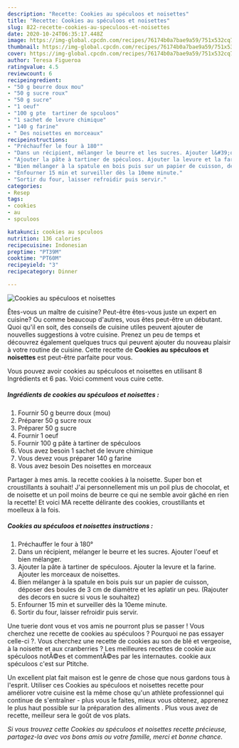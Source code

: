 ```yaml
---
description: "Recette: Cookies au spéculoos et noisettes"
title: "Recette: Cookies au spéculoos et noisettes"
slug: 822-recette-cookies-au-speculoos-et-noisettes
date: 2020-10-24T06:35:17.448Z
image: https://img-global.cpcdn.com/recipes/76174b0a7bae9a59/751x532cq70/cookies-au-speculoos-et-noisettes-photo-principale-de-la-recette.jpg
thumbnail: https://img-global.cpcdn.com/recipes/76174b0a7bae9a59/751x532cq70/cookies-au-speculoos-et-noisettes-photo-principale-de-la-recette.jpg
cover: https://img-global.cpcdn.com/recipes/76174b0a7bae9a59/751x532cq70/cookies-au-speculoos-et-noisettes-photo-principale-de-la-recette.jpg
author: Teresa Figueroa
ratingvalue: 4.5
reviewcount: 6
recipeingredient:
- "50 g beurre doux mou"
- "50 g sucre roux"
- "50 g sucre"
- "1 oeuf"
- "100 g pte  tartiner de spculoos"
- "1 sachet de levure chimique"
- "140 g farine"
- " Des noisettes en morceaux"
recipeinstructions:
- "Préchauffer le four à 180°"
- "Dans un récipient, mélanger le beurre et les sucres. Ajouter l&#39;oeuf et bien mélanger."
- "Ajouter la pâte à tartiner de spéculoos. Ajouter la levure et la farine. Ajouter les morceaux de noisettes."
- "Bien mélanger à la spatule en bois puis sur un papier de cuisson, déposer des boules de 3 cm de diamètre et les aplatir un peu. (Rajouter des decors en sucre si vous le souhaitez)"
- "Enfourner 15 min et surveiller dès la 10eme minute."
- "Sortir du four, laisser refroidir puis servir."
categories:
- Resep
tags:
- cookies
- au
- spculoos

katakunci: cookies au spculoos 
nutrition: 136 calories
recipecuisine: Indonesian
preptime: "PT39M"
cooktime: "PT60M"
recipeyield: "3"
recipecategory: Dinner

---
```



![Cookies au spéculoos et noisettes](https://img-global.cpcdn.com/recipes/76174b0a7bae9a59/751x532cq70/cookies-au-speculoos-et-noisettes-photo-principale-de-la-recette.jpg)

Êtes-vous un maître de cuisine? Peut-être êtes-vous juste un expert en cuisine? Ou comme beaucoup d'autres, vous êtes peut-être un débutant. Quoi qu'il en soit, des conseils de cuisine utiles peuvent ajouter de nouvelles suggestions à votre cuisine. Prenez un peu de temps et découvrez également quelques trucs qui peuvent ajouter du nouveau plaisir à votre routine de cuisine. Cette recette de <strong> Cookies au spéculoos et noisettes </strong> est peut-être parfaite pour vous.

<!--inarticleads1-->

Vous pouvez avoir cookies au spéculoos et noisettes en utilisant 8 Ingrédients et 6 pas. Voici comment vous cuire cette.

##### Ingrédients de cookies au spéculoos et noisettes :

1. Fournir 50 g beurre doux (mou)
1. Préparer 50 g sucre roux
1. Préparer 50 g sucre
1. Fournir 1 oeuf
1. Fournir 100 g pâte à tartiner de spéculoos
1. Vous avez besoin 1 sachet de levure chimique
1. Vous devez vous préparer 140 g farine
1. Vous avez besoin  Des noisettes en morceaux


Partager à mes amis. la recette cookies à la noisette. Super bon et croustillants à souhait! J&#39;ai personnellement mis un poil plus de chocolat, et de noisette et un poil moins de beurre ce qui ne semble avoir gâché en rien la recette! Et voici MA recette délirante des cookies, croustillants et moelleux à la fois. 

<!--inarticleads2-->

##### Cookies au spéculoos et noisettes instructions :

1. Préchauffer le four à 180°
1. Dans un récipient, mélanger le beurre et les sucres. Ajouter l&#39;oeuf et bien mélanger.
1. Ajouter la pâte à tartiner de spéculoos. Ajouter la levure et la farine. Ajouter les morceaux de noisettes.
1. Bien mélanger à la spatule en bois puis sur un papier de cuisson, déposer des boules de 3 cm de diamètre et les aplatir un peu. (Rajouter des decors en sucre si vous le souhaitez)
1. Enfourner 15 min et surveiller dès la 10eme minute.
1. Sortir du four, laisser refroidir puis servir.


Une tuerie dont vous et vos amis ne pourront plus se passer ! Vous cherchez une recette de cookies au spéculoos ? Pourquoi ne pas essayer celle-ci ?. Vous cherchez une recette de cookies au son de blé et vergeoise, à la noisette et aux cranberries ? Les meilleures recettes de cookie aux spéculoos notÃ©es et commentÃ©es par les internautes. cookie aux spéculoos c&#39;est sur Ptitche. 

<!--inarticleads1-->

<p>
Un excellent plat fait maison est le genre de chose que nous gardons tous à l'esprit. Utiliser ces Cookies au spéculoos et noisettes recette pour améliorer votre cuisine est la même chose qu'un athlète professionnel qui continue de s'entraîner - plus vous le faites, mieux vous obtenez, apprenez le plus haut possible sur la préparation des aliments . Plus vous avez de recette, meilleur sera le goût de vos plats.
</p>

<p>
<i>Si vous trouvez cette Cookies au spéculoos et noisettes recette précieuse, partagez-la avec vos bons amis ou votre famille, merci et bonne chance.</i>
</p>
